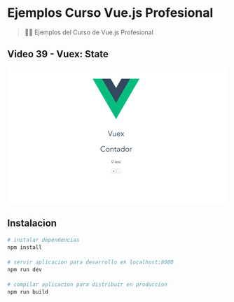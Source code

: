 # Ejemplos Curso Vue.js Profesional

> 👩‍🏫 Ejemplos del Curso de Vue.js Profesional

## Video 39 - Vuex: State

![store](./src/assets/store.png)

## Instalacion

``` bash
# instalar dependencias
npm install

# servir aplicacion para desarrollo en localhost:8080
npm run dev

# compilar aplicacion para distribuir en produccion
npm run build
```
